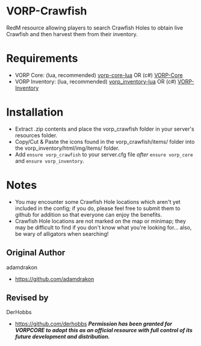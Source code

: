 # VORP-Crawfish
RedM resource allowing players to search Crawfish Holes to obtain live Crawfish and then harvest them from their inventory.

# Requirements
- VORP Core: (lua, recommended) [vorp-core-lua](https://github.com/VORPCORE/vorp-core-lua) OR (c#) [VORP-Core](https://github.com/VORPCORE/VORP-Core)
- VORP Inventory: (lua, recommended) [vorp_inventory-lua](https://github.com/VORPCORE/vorp_inventory-lua) OR (c#) [VORP-Inventory](https://github.com/VORPCORE/VORP-Inventory)

# Installation
- Extract .zip contents and place the vorp_crawfish folder in your server's resources folder.
- Copy/Cut & Paste the icons found in the vorp_crawfish/items/ folder into the vorp_inventory/html/img/items/ folder.
- Add `ensure vorp_crawfish` to your server.cfg file *after* `ensure vorp_core` and `ensure vorp_inventory`.

# Notes
- You may encounter some Crawfish Hole locations which aren't yet included in the config; if you do, please feel free to submit them to github for addition so that everyone can enjoy the benefits.
- Crawfish Hole locations are not marked on the map or minimap; they may be difficult to find if you don't know what you're looking for... also, be wary of alligators when searching!

## Original Author
adamdrakon
- https://github.com/adamdrakon

## Revised by
DerHobbs
- https://github.com/derhobbs
***Permission has been granted for VORPCORE to adopt this as an official resource with full control of its future development and distribution.***

